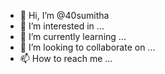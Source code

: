 - 👋 Hi, I’m @40sumitha
- 👀 I’m interested in ...
- 🌱 I’m currently learning ...
- 💞️ I’m looking to collaborate on ...
- 📫 How to reach me ...

<!---
40sumitha/40sumitha is a ✨ special ✨ repository because its `README.md` (this file) appears on your GitHub profile.
You can click the Preview link to take a look at your changes.
--->
